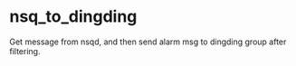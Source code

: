 # nsq_to_dingding
Get message from nsqd, and then send alarm msg to dingding group after filtering.
